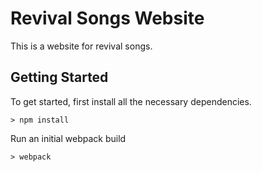 

# Revival Songs Website

This is a website for revival songs.

## Getting Started

To get started, first install all the necessary dependencies.
```
> npm install
```

Run an initial webpack build
```
> webpack
```
